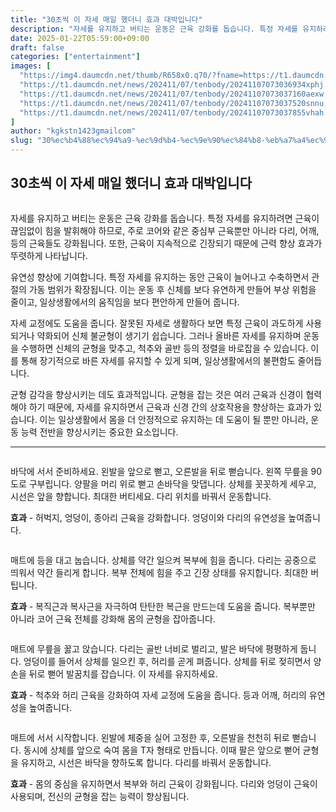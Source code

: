 ```yaml
---
title: "30초씩 이 자세 매일 했더니 효과 대박입니다"
description: "자세를 유지하고 버티는 운동은 근육 강화를 돕습니다. 특정 자세를 유지하려면 근육이 끊임없이 힘을 발휘해야 하므로, 주로 코어와 같은 중심부 근육뿐만 아니라 다리, 어깨, 등의 근육들도 강화됩니다. 또한, 근육이 지속적으로 긴장되기 때문에 근력 향상 효과가 뚜렷하게 나"
date: 2025-01-22T05:59:00+09:00
draft: false
categories: ["entertainment"]
images: [
  "https://img4.daumcdn.net/thumb/R658x0.q70/?fname=https://t1.daumcdn.net/news/202411/07/tenbody/20241107073036672ozrq.jpg"
  "https://t1.daumcdn.net/news/202411/07/tenbody/20241107073036934xphj.gif"
  "https://t1.daumcdn.net/news/202411/07/tenbody/20241107073037160aexw.gif"
  "https://t1.daumcdn.net/news/202411/07/tenbody/20241107073037520snnu.gif"
  "https://t1.daumcdn.net/news/202411/07/tenbody/20241107073037855vhah.gif"
]
author: "kgkstn1423gmailcom"
slug: "30%ec%b4%88%ec%94%a9-%ec%9d%b4-%ec%9e%90%ec%84%b8-%eb%a7%a4%ec%9d%bc-%ed%96%88%eb%8d%94%eb%8b%88-%ed%9a%a8%ea%b3%bc-%eb%8c%80%eb%b0%95%ec%9e%85%eb%8b%88%eb%8b%a4"
---
```


<h2 >30초씩 이 자세 매일 했더니 효과 대박입니다</h2> <figure ><img src="https://img4.daumcdn.net/thumb/R658x0.q70/?fname=https://t1.daumcdn.net/news/202411/07/tenbody/20241107073036672ozrq.jpg" alt=""/></figure> <p>자세를 유지하고 버티는 운동은 근육 강화를 돕습니다. 특정 자세를 유지하려면 근육이 끊임없이 힘을 발휘해야 하므로, 주로 코어와 같은 중심부 근육뿐만 아니라 다리, 어깨, 등의 근육들도 강화됩니다. 또한, 근육이 지속적으로 긴장되기 때문에 근력 향상 효과가 뚜렷하게 나타납니다.</p> <p>유연성 향상에 기여합니다. 특정 자세를 유지하는 동안 근육이 늘어나고 수축하면서 관절의 가동 범위가 확장됩니다. 이는 운동 후 신체를 보다 유연하게 만들어 부상 위험을 줄이고, 일상생활에서의 움직임을 보다 편안하게 만들어 줍니다.</p> <p>자세 교정에도 도움을 줍니다. 잘못된 자세로 생활하다 보면 특정 근육이 과도하게 사용되거나 약화되어 신체 불균형이 생기기 쉽습니다. 그러나 올바른 자세를 유지하며 운동을 수행하면 신체의 균형을 맞추고, 척추와 골반 등의 정렬을 바로잡을 수 있습니다. 이를 통해 장기적으로 바른 자세를 유지할 수 있게 되며, 일상생활에서의 불편함도 줄어듭니다.</p> <p>균형 감각을 향상시키는 데도 효과적입니다. 균형을 잡는 것은 여러 근육과 신경이 협력해야 하기 때문에, 자세를 유지하면서 근육과 신경 간의 상호작용을 향상하는 효과가 있습니다. 이는 일상생활에서 몸을 더 안정적으로 유지하는 데 도움이 될 뿐만 아니라, 운동 능력 전반을 향상시키는 중요한 요소입니다.</p> <hr /> <figure ><img src="https://t1.daumcdn.net/news/202411/07/tenbody/20241107073036934xphj.gif" alt=""/></figure> <p>바닥에 서서 준비하세요. 왼발을 앞으로 뻗고, 오른발을 뒤로 뻗습니다. 왼쪽 무릎을 90도로 구부립니다. 양팔을 머리 위로 뻗고 손바닥을 맞댑니다. 상체를 꼿꼿하게 세우고, 시선은 앞을 향합니다. 최대한 버티세요. 다리 위치를 바꿔서 운동합니다.</p> <p><strong>효과</strong> - 허벅지, 엉덩이, 종아리 근육을 강화합니다. 엉덩이와 다리의 유연성을 높여줍니다.</p> <figure ><img src="https://t1.daumcdn.net/news/202411/07/tenbody/20241107073037160aexw.gif" alt=""/></figure> <p>매트에 등을 대고 눕습니다. 상체를 약간 일으켜 복부에 힘을 줍니다. 다리는 공중으로 띄워서 약간 들리게 합니다. 복부 전체에 힘을 주고 긴장 상태를 유지합니다. 최대한 버팁니다.</p> <p><strong>효과</strong> - 복직근과 복사근을 자극하여 탄탄한 복근을 만드는데 도움을 줍니다. 복부뿐만 아니라 코어 근육 전체를 강화해 몸의 균형을 잡아줍니다.</p> <figure ><img src="https://t1.daumcdn.net/news/202411/07/tenbody/20241107073037520snnu.gif" alt=""/></figure> <p>매트에 무릎을 꿇고 앉습니다. 다리는 골반 너비로 벌리고, 발은 바닥에 평평하게 둡니다. 엉덩이를 들어서 상체를 일으킨 후, 허리를 곧게 펴줍니다. 상체를 뒤로 젖히면서 양손을 뒤로 뻗어 발꿈치를 잡습니다. 이 자세를 유지하세요.</p> <p><strong>효과</strong> - 척추와 허리 근육을 강화하여 자세 교정에 도움을 줍니다. 등과 어깨, 허리의 유연성을 높여줍니다.</p> <figure ><img src="https://t1.daumcdn.net/news/202411/07/tenbody/20241107073037855vhah.gif" alt=""/></figure> <p>매트에 서서 시작합니다. 왼발에 체중을 실어 고정한 후, 오른발을 천천히 뒤로 뻗습니다. 동시에 상체를 앞으로 숙여 몸을 T자 형태로 만듭니다. 이때 팔은 앞으로 뻗어 균형을 유지하고, 시선은 바닥을 향하도록 합니다. 다리를 바꿔서 운동합니다.</p> <p><strong>효과</strong> - 몸의 중심을 유지하면서 복부와 허리 근육이 강화됩니다. 다리와 엉덩이 근육이 사용되며, 전신의 균형을 잡는 능력이 향상됩니다.</p>